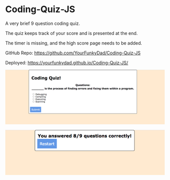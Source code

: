# Coding-Quiz-JS

A very brief 9 question coding quiz.

The quiz keeps track of your score and is presented at the end. 

The timer is missing, and the high score page needs to be added.

GitHub Repo: https://github.com/YourFunkyDad/Coding-Quiz-JS

Deployed: https://yourfunkydad.github.io/Coding-Quiz-JS/

![Screenshot](./assets/images/HP.png)

![Screenshot](./assets/images/Score.png)

